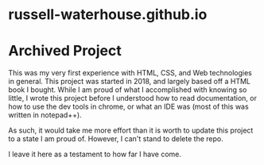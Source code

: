 # russell-waterhouse.github.io
# Archived Project

This was my very first experience with HTML, CSS, and Web technologies in general. 
This project was started in 2018, and largely based off a HTML book I bought. 
While I am proud of what I accomplished with knowing so little, 
I wrote this project before I understood how to read documentation, or how to use the dev tools in chrome, 
or what an IDE was (most of this was written in notepad++). 

As such, it would take me more effort than it is worth to update this project to a state I am proud of. 
However, I can't stand to delete the repo.  
  
I leave it here as a testament to how far I have come. 
